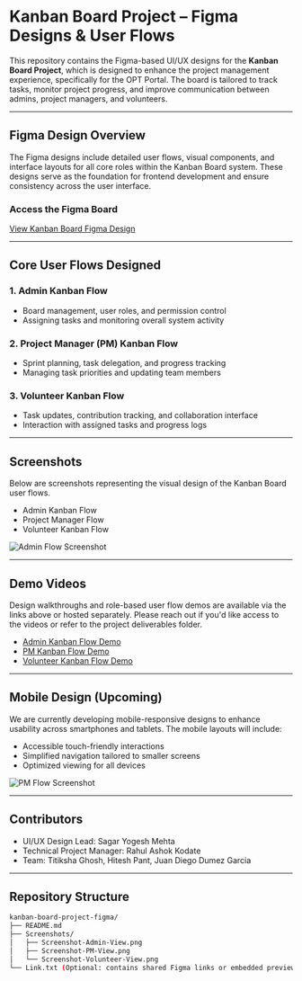 # Kanban Board Project – Figma Designs & User Flows

This repository contains the Figma-based UI/UX designs for the **Kanban Board Project**, which is designed to enhance the project management experience, specifically for the OPT Portal. The board is tailored to track tasks, monitor project progress, and improve communication between admins, project managers, and volunteers.

---

## Figma Design Overview

The Figma designs include detailed user flows, visual components, and interface layouts for all core roles within the Kanban Board system. These designs serve as the foundation for frontend development and ensure consistency across the user interface.

### Access the Figma Board  
[View Kanban Board Figma Design](https://www.figma.com/design/wG3RwuLFrXISO5Dee41aDc/OPT---Kanban-Design?node-id=0-1&p=f&t=t6i6zz37W5XMmoyH-0)

---

## Core User Flows Designed

### 1. **Admin Kanban Flow**
- Board management, user roles, and permission control
- Assigning tasks and monitoring overall system activity 

### 2. **Project Manager (PM) Kanban Flow**
- Sprint planning, task delegation, and progress tracking
- Managing task priorities and updating team members  

### 3. **Volunteer Kanban Flow**
- Task updates, contribution tracking, and collaboration interface
- Interaction with assigned tasks and progress logs  

---

## Screenshots

Below are screenshots representing the visual design of the Kanban Board user flows.
- Admin Kanban Flow
- Project Manager Flow
- Volunteer Kanban Flow

![Admin Flow Screenshot](https://github.com/user-attachments/assets/9331b7a9-7ecd-456c-8aa6-2836682690dc)  


---

## Demo Videos

Design walkthroughs and role-based user flow demos are available via the links above or hosted separately. Please reach out if you'd like access to the videos or refer to the project deliverables folder.

- [Admin Kanban Flow Demo](https://drive.google.com/file/d/11V6_qcCGawr_gjUxdIlEBIRHR-y_nXRR/view?usp=sharing)
- [PM Kanban Flow Demo](https://drive.google.com/file/d/1rJV1LTtE3YtE-9_lFYp2PBUNeo7lhZj-/view?usp=sharing)
- [Volunteer Kanban Flow Demo](https://drive.google.com/file/d/1Q74YC5Rq5NJnia4a2-Jar5dXQ7q-Jm1-/view?usp=sharing)


---

## Mobile Design (Upcoming)

We are currently developing mobile-responsive designs to enhance usability across smartphones and tablets. The mobile layouts will include:
- Accessible touch-friendly interactions
- Simplified navigation tailored to smaller screens
- Optimized viewing for all devices

![PM Flow Screenshot](https://github.com/user-attachments/assets/fd1fe157-99dd-4855-a75a-4e4ad2936785)

---

## Contributors

- UI/UX Design Lead: Sagar Yogesh Mehta 
- Technical Project Manager: Rahul Ashok Kodate  
- Team: Titiksha Ghosh, Hitesh Pant, Juan Diego Dumez Garcia

---

## Repository Structure

```bash
kanban-board-project-figma/
├── README.md
├── Screenshots/
│   ├── Screenshot-Admin-View.png
│   ├── Screenshot-PM-View.png
│   └── Screenshot-Volunteer-View.png
└── Link.txt (Optional: contains shared Figma links or embedded previews)
